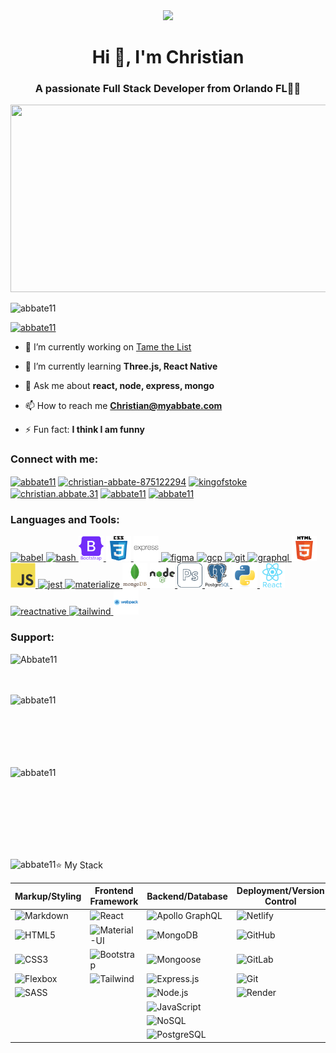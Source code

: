 <div id="header" align="center">
  <img src="https://i.giphy.com/media/v1.Y2lkPTc5MGI3NjExaTI2NW1tZnd2ZjgxMDRwdnU0NGNsdm5mMHd1MTZ3a2xsaXgyMjd4eiZlcD12MV9pbnRlcm5hbF9naWZfYnlfaWQmY3Q9Zw/du3J3cXyzhj75IOgvA/giphy.gif" width="100"/>
</div>

<h1 align="center">Hi 👋, I'm Christian</h1>
<h3 align="center">A passionate Full Stack Developer from Orlando FL🌴🌇</h3>

<div align="center">
  <img src="https://i.giphy.com/media/v1.Y2lkPTc5MGI3NjExNmtvcjhpZnMwZnptZnhnYzF5anJ4czQ3cG5qNWNwdzhvdnE2ZzRmeiZlcD12MV9pbnRlcm5hbF9naWZfYnlfaWQmY3Q9Zw/qgQUggAC3Pfv687qPC/giphy.gif" width="600" height="300"/>
</div>

<p align="left"> <img src="https://komarev.com/ghpvc/?username=abbate11&label=Profile%20views&color=0e75b6&style=flat" alt="abbate11" /> </p>

<p align="left"> <a href="https://github.com/ryo-ma/github-profile-trophy"><img src="https://github-profile-trophy.vercel.app/?username=abbate11" alt="abbate11" /></a> </p>

- 🔭 I’m currently working on [Tame the List](https://github.com/jazztazz1991/TameTheList)

- 🌱 I’m currently learning **Three.js, React Native**

- 💬 Ask me about **react, node, express, mongo**

- 📫 How to reach me **Christian@myabbate.com**

- ⚡ Fun fact: **I think I am funny**

<h3 align="left">Connect with me:</h3>
<p align="left">
<a href="https://codepen.io/abbate11" target="blank"><img align="center" src="https://raw.githubusercontent.com/rahuldkjain/github-profile-readme-generator/master/src/images/icons/Social/codepen.svg" alt="abbate11" height="30" width="40" /></a>
<a href="https://linkedin.com/in/christian-abbate-875122294" target="blank"><img align="center" src="https://raw.githubusercontent.com/rahuldkjain/github-profile-readme-generator/master/src/images/icons/Social/linked-in-alt.svg" alt="christian-abbate-875122294" height="30" width="40" /></a>
<a href="https://stackoverflow.com/users/kingofstoke" target="blank"><img align="center" src="https://raw.githubusercontent.com/rahuldkjain/github-profile-readme-generator/master/src/images/icons/Social/stack-overflow.svg" alt="kingofstoke" height="30" width="40" /></a>
<a href="https://fb.com/christian.abbate.31" target="blank"><img align="center" src="https://raw.githubusercontent.com/rahuldkjain/github-profile-readme-generator/master/src/images/icons/Social/facebook.svg" alt="christian.abbate.31" height="30" width="40" /></a>
<a href="https://instagram.com/abbate11" target="blank"><img align="center" src="https://raw.githubusercontent.com/rahuldkjain/github-profile-readme-generator/master/src/images/icons/Social/instagram.svg" alt="abbate11" height="30" width="40" /></a>
<a href="https://www.leetcode.com/abbate11" target="blank"><img align="center" src="https://raw.githubusercontent.com/rahuldkjain/github-profile-readme-generator/master/src/images/icons/Social/leet-code.svg" alt="abbate11" height="30" width="40" /></a>
</p>

<h3 align="left">Languages and Tools:</h3>
<p align="left"> <a href="https://babeljs.io/" target="_blank" rel="noreferrer"> <img src="https://www.vectorlogo.zone/logos/babeljs/babeljs-icon.svg" alt="babel" width="40" height="40"/> </a> <a href="https://www.gnu.org/software/bash/" target="_blank" rel="noreferrer"> <img src="https://www.vectorlogo.zone/logos/gnu_bash/gnu_bash-icon.svg" alt="bash" width="40" height="40"/> </a> <a href="https://getbootstrap.com" target="_blank" rel="noreferrer"> <img src="https://raw.githubusercontent.com/devicons/devicon/master/icons/bootstrap/bootstrap-plain-wordmark.svg" alt="bootstrap" width="40" height="40"/> </a> <a href="https://www.w3schools.com/css/" target="_blank" rel="noreferrer"> <img src="https://raw.githubusercontent.com/devicons/devicon/master/icons/css3/css3-original-wordmark.svg" alt="css3" width="40" height="40"/> </a> <a href="https://expressjs.com" target="_blank" rel="noreferrer"> <img src="https://raw.githubusercontent.com/devicons/devicon/master/icons/express/express-original-wordmark.svg" alt="express" width="40" height="40"/> </a> <a href="https://www.figma.com/" target="_blank" rel="noreferrer"> <img src="https://www.vectorlogo.zone/logos/figma/figma-icon.svg" alt="figma" width="40" height="40"/> </a> <a href="https://cloud.google.com" target="_blank" rel="noreferrer"> <img src="https://www.vectorlogo.zone/logos/google_cloud/google_cloud-icon.svg" alt="gcp" width="40" height="40"/> </a> <a href="https://git-scm.com/" target="_blank" rel="noreferrer"> <img src="https://www.vectorlogo.zone/logos/git-scm/git-scm-icon.svg" alt="git" width="40" height="40"/> </a> <a href="https://graphql.org" target="_blank" rel="noreferrer"> <img src="https://www.vectorlogo.zone/logos/graphql/graphql-icon.svg" alt="graphql" width="40" height="40"/> </a> <a href="https://www.w3.org/html/" target="_blank" rel="noreferrer"> <img src="https://raw.githubusercontent.com/devicons/devicon/master/icons/html5/html5-original-wordmark.svg" alt="html5" width="40" height="40"/> </a> <a href="https://developer.mozilla.org/en-US/docs/Web/JavaScript" target="_blank" rel="noreferrer"> <img src="https://raw.githubusercontent.com/devicons/devicon/master/icons/javascript/javascript-original.svg" alt="javascript" width="40" height="40"/> </a> <a href="https://jestjs.io" target="_blank" rel="noreferrer"> <img src="https://www.vectorlogo.zone/logos/jestjsio/jestjsio-icon.svg" alt="jest" width="40" height="40"/> </a> <a href="https://materializecss.com/" target="_blank" rel="noreferrer"> <img src="https://raw.githubusercontent.com/prplx/svg-logos/5585531d45d294869c4eaab4d7cf2e9c167710a9/svg/materialize.svg" alt="materialize" width="40" height="40"/> </a> <a href="https://www.mongodb.com/" target="_blank" rel="noreferrer"> <img src="https://raw.githubusercontent.com/devicons/devicon/master/icons/mongodb/mongodb-original-wordmark.svg" alt="mongodb" width="40" height="40"/> </a> <a href="https://nodejs.org" target="_blank" rel="noreferrer"> <img src="https://raw.githubusercontent.com/devicons/devicon/master/icons/nodejs/nodejs-original-wordmark.svg" alt="nodejs" width="40" height="40"/> </a> <a href="https://www.photoshop.com/en" target="_blank" rel="noreferrer"> <img src="https://raw.githubusercontent.com/devicons/devicon/master/icons/photoshop/photoshop-line.svg" alt="photoshop" width="40" height="40"/> </a> <a href="https://www.postgresql.org" target="_blank" rel="noreferrer"> <img src="https://raw.githubusercontent.com/devicons/devicon/master/icons/postgresql/postgresql-original-wordmark.svg" alt="postgresql" width="40" height="40"/> </a> <a href="https://www.python.org" target="_blank" rel="noreferrer"> <img src="https://raw.githubusercontent.com/devicons/devicon/master/icons/python/python-original.svg" alt="python" width="40" height="40"/> </a> <a href="https://reactjs.org/" target="_blank" rel="noreferrer"> <img src="https://raw.githubusercontent.com/devicons/devicon/master/icons/react/react-original-wordmark.svg" alt="react" width="40" height="40"/> </a> <a href="https://reactnative.dev/" target="_blank" rel="noreferrer"> <img src="https://reactnative.dev/img/header_logo.svg" alt="reactnative" width="40" height="40"/> </a> <a href="https://tailwindcss.com/" target="_blank" rel="noreferrer"> <img src="https://www.vectorlogo.zone/logos/tailwindcss/tailwindcss-icon.svg" alt="tailwind" width="40" height="40"/> </a> <a href="https://webpack.js.org" target="_blank" rel="noreferrer"> <img src="https://raw.githubusercontent.com/devicons/devicon/d00d0969292a6569d45b06d3f350f463a0107b0d/icons/webpack/webpack-original-wordmark.svg" alt="webpack" width="40" height="40"/> </a> </p>

<h3 align="left">Support:</h3>
<p><a href="https://www.buymeacoffee.com/Abbate11"> <img align="left" src="https://cdn.buymeacoffee.com/buttons/v2/default-yellow.png" height="50" width="210" alt="Abbate11" /></a></p><br><br><br>

<p><img align="left" src="https://github-readme-stats.vercel.app/api/top-langs?username=abbate11&show_icons=true&locale=en&layout=compact&theme=radical" alt="abbate11" /></p><br><br><br><br><br><br>

<p>&nbsp;<img align="left" src="https://github-readme-stats.vercel.app/api?username=abbate11&show_icons=true&locale=en&theme=radical" alt="abbate11" /></p><br><br><br><br><br><br>

<p><img align="left" src="https://github-readme-streak-stats.herokuapp.com/?user=abbate11&theme=radical" alt="abbate11" /></p>

⭐️ My Stack

| Markup/Styling       | Frontend Framework  | Backend/Database       | Deployment/Version Control | Other Tools/Libraries   |
| -------------------- | ------------------- | ---------------------- | ------------------------- | ---------------------- |
| ![Markdown](https://img.shields.io/badge/Markdown-000000.svg?style=for-the-badge&logo=Markdown&logoColor=white) | ![React](https://img.shields.io/badge/React-61DAFB.svg?style=for-the-badge&logo=React&logoColor=black)             | ![Apollo GraphQL](https://img.shields.io/badge/Apollo%20GraphQL-311C87.svg?style=for-the-badge&logo=Apollo%20GraphQL&logoColor=white)           | ![Netlify](https://img.shields.io/badge/Netlify-00C7B7.svg?style=for-the-badge&logo=Netlify&logoColor=white)                | ![Redux](https://img.shields.io/badge/Redux-764ABC.svg?style=for-the-badge&logo=Redux&logoColor=white)                |
| ![HTML5](https://img.shields.io/badge/HTML5-E34F26.svg?style=for-the-badge&logo=HTML5&logoColor=white)             | ![Material-UI](https://img.shields.io/badge/Material--UI-0081CB.svg?style=for-the-badge&logo=Material-UI&logoColor=white)        | ![MongoDB](https://img.shields.io/badge/MongoDB-47A248.svg?style=for-the-badge&logo=MongoDB&logoColor=white)              | ![GitHub](https://img.shields.io/badge/GitHub-181717.svg?style=for-the-badge&logo=GitHub&logoColor=white)                 | ![MERN Stack](https://img.shields.io/badge/MERN%20Stack-F7DF1E.svg?style=for-the-badge&logo=MERN%20Stack&logoColor=white)      |
| ![CSS3](https://img.shields.io/badge/CSS3-1572B6.svg?style=for-the-badge&logo=CSS3&logoColor=white)             | ![Bootstrap](https://img.shields.io/badge/Bootstrap-7952B3.svg?style=for-the-badge&logo=Bootstrap&logoColor=white)         | ![Mongoose](https://img.shields.io/badge/Mongoose-F04D35.svg?style=for-the-badge&logo=Mongoose&logoColor=white)             | ![GitLab](https://img.shields.io/badge/GitLab-FC6D26.svg?style=for-the-badge&logo=GitLab&logoColor=white)                 | ![ORM](https://img.shields.io/badge/ORM-007BFF.svg?style=for-the-badge&logo=ORM&logoColor=white)                 |
| ![Flexbox](https://img.shields.io/badge/Flexbox-333333.svg?style=for-the-badge&logo=Flexbox&logoColor=white)           | ![Tailwind](https://img.shields.io/badge/Tailwind%20CSS-06B6D4.svg?style=for-the-badge&logo=Tailwind-CSS&logoColor=white)          | ![Express.js](https://img.shields.io/badge/Express-000000.svg?style=for-the-badge&logo=Express&logoColor=white)           | ![Git](https://img.shields.io/badge/Git-F05032.svg?style=for-the-badge&logo=Git&logoColor=white)                    | ![API](https://img.shields.io/badge/API-28A745.svg?style=for-the-badge&logo=API&logoColor=white)                 |
| ![SASS](https://img.shields.io/badge/Sass-CC6699.svg?style=for-the-badge&logo=Sass&logoColor=white)              |                      | ![Node.js](https://img.shields.io/badge/Node.js-5FA04E.svg?style=for-the-badge&logo=nodedotjs&logoColor=white)              | ![Render](https://img.shields.io/badge/Render-46E3B7.svg?style=for-the-badge&logo=Render&logoColor=white)                          | ![PWA](https://img.shields.io/badge/PWA-000000.svg?style=for-the-badge&logo=PWA&logoColor=white)                 |
|                      |                      | ![JavaScript](https://img.shields.io/badge/JavaScript-F7DF1E.svg?style=for-the-badge&logo=JavaScript&logoColor=black)           |                           | ![MVC](https://img.shields.io/badge/MVC-FF8300.svg?style=for-the-badge&logo=MVC&logoColor=white)                 |
|                      |                      | ![NoSQL](https://img.shields.io/badge/NoSQL-000000.svg?style=for-the-badge&logo=NoSQL&logoColor=white)                |                           | ![ZSH](https://img.shields.io/badge/Zsh-F15A24.svg?style=for-the-badge&logo=Zsh&logoColor=white)                 |
|                      |                      | ![PostgreSQL](https://img.shields.io/badge/PostgreSQL-4169E1.svg?style=for-the-badge&logo=PostgreSQL&logoColor=white)           |                           |                        |
